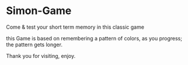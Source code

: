 # Simon-Game
Come &amp; test your short term memory in this classic game

this Game is based on remembering a pattern of colors, as you progress; the pattern gets longer.

Thank you for visiting, enjoy.
